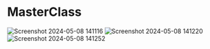 # MasterClass
![Screenshot 2024-05-08 141116](https://github.com/codeingroom/MasterClass/assets/57828021/a921610f-080e-4030-add7-4b3bef0d55da)
![Screenshot 2024-05-08 141220](https://github.com/codeingroom/MasterClass/assets/57828021/826e3836-abdc-4de8-a50b-cbc8b0daec8b)
![Screenshot 2024-05-08 141252](https://github.com/codeingroom/MasterClass/assets/57828021/7902e707-de15-45ab-9193-8fbf912c3d05)
